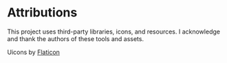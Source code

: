 # Attributions
This project uses third-party libraries, icons, and resources. I acknowledge and thank the authors of these tools and assets.

Uicons by <a href="https://www.flaticon.com/uicons">Flaticon</a>